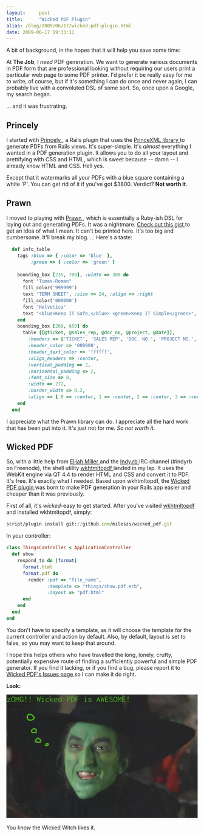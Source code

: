 ```yaml
---
layout:     post
title:      "Wicked PDF Plugin"
alias: /blog/2009/06/17/wicked-pdf-plugin.html
date: 2009-06-17 19:33:11
---
```

A bit of background, in the hopes that it will help you save some time:

At **The Job**, I _need_ PDF generation.  We want to generate various documents in PDF form that are professional looking without requiring our users print a particular web page to some PDF printer.  I'd prefer it be really easy for me to write, of course, but if it's something I can do once and never again, I can probably live with a convoluted DSL of some sort.  So, once upon a Google, my search began.

... and it was frustrating.

## Princely

I started with [ Princely ](http://github.com/mbleigh/princely/tree/master), a Rails plugin that uses the [ PrinceXML library ](http://www.princexml.com/) to generate PDFs from Rails views.  It's super-simple.  It's _almost_ everything I wanted in a PDF generation plugin.  It allows you to do all your layout and prettifying with CSS and HTML, which is sweet because -- damn -- I already know HTML and CSS.  Hell yes.

Except that it watermarks all your PDFs with a blue square containing a white 'P'.  You can get rid of it if you've got $3800.  Verdict?  **Not worth it**.

## Prawn

I moved to playing with [ Prawn ](http://github.com/sandal/prawn/tree/master), which is essentially a Ruby-ish DSL for laying out and generating PDFs.  It was a nightmare.  [ Check out this gist ](http://gist.github.com/125953) to get an idea of what I mean.  It can't be printed here.  It's too big and cumbersome.  It'll break my blog. ... Here's a taste:


```ruby
  def info_table
    tags :blue => { :color => 'blue' },
         :green => { :color => 'green' }
 
    bounding_box [235, 700], :width => 300 do
      font "Times-Roman"
      fill_color('999999')
      text "TERM SHEET", :size => 24, :align => :right
      fill_color('000000')
      font "Helvetica"
      text "<blue>Keep IT Safe,</blue> <green>Keep IT Simple</green>", :size => 12, :align => :right
    end
    bounding_box [260, 650] do
      table [[@ticket, @sales_rep, @doc_no, @project, @date]],
        :headers => ['TICKET', 'SALES REP', 'DOC. NO.', 'PROJECT NO.', 'DATE'],
        :header_color => '000000',
        :header_text_color => 'ffffff',
        :align_headers => :center,
        :vertical_padding => 2,
        :horizontal_padding => 2,
        :font_size => 8,
        :width => 272,
        :border_width => 0.2,
        :align => { 0 => :center, 1 => :center, 2 => :center, 3 => :center, 4 => :center, 5 => :center, 6 => :left }
    end
  end
```

I appreciate what the Prawn library can do.  I appreciate all the hard work that has been put into it.  It's just not for me.  *So not worth it*.

## Wicked PDF

So, with a little help from [ Elijah Miller ](http://jqr.github.com/) and the [ Indy.rb ](http://indyrb.org) IRC channel (#indyrb on Freenode), the shell utility [ wkhtmltopdf ](http://code.google.com/p/wkhtmltopdf/) landed in my lap.  It uses the WebKit engine via QT 4.4 to render HTML and CSS and convert it to PDF.  It's free.  It's exactly what I needed.  Based upon wkhtmltopdf, the [ Wicked PDF plugin ](http://github.com/mileszs/wicked_pdf/tree/master) was born to make PDF generation in your Rails app easier and cheaper than it was previously.

First of all, it's _wicked_-easy to get started.  After you've visited [ wkhtmltopdf ](http://code.google.com/p/wkhtmltopdf/) and installed wkhtmltopdf, simply:

```ruby
script/plugin install git://github.com/mileszs/wicked_pdf.git
```

In your controller:

```ruby
class ThingsController < ApplicationController
  def show
    respond_to do |format|
      format.html
      format.pdf do
        render :pdf => "file_name",
               :template => "things/show.pdf.erb",
               :layout => "pdf.html"
      end
    end
  end
end
```

You don't have to specify a template, as it will choose the template for the current controller and action by default.  Also, by default, layout is set to false, so you may want to keep that around.

I hope this helps others who have travelled the long, lonely, crufty, potentially expensive route of finding a sufficiently powerful and simple PDF generator.  If you find it lacking, or if you find a bug, please report it to [ Wicked PDF's Issues page ](http://github.com/mileszs/wicked_pdf/issues) so I can make it do right.

**Look:**

![wicked witch](/images/wicked_witch_speaks.jpg)

You _know_ the Wicked Witch likes it.
